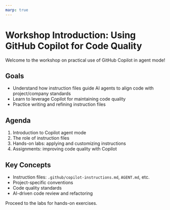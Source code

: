 ```yaml
---
marp: true
---
```


# Workshop Introduction: Using GitHub Copilot for Code Quality

Welcome to the workshop on practical use of GitHub Copilot in agent mode!

## Goals
- Understand how instruction files guide AI agents to align code with project/company standards
- Learn to leverage Copilot for maintaining code quality
- Practice writing and refining instruction files

## Agenda
1. Introduction to Copilot agent mode
2. The role of instruction files
3. Hands-on labs: applying and customizing instructions
4. Assignments: improving code quality with Copilot

## Key Concepts
- Instruction files: `.github/copilot-instructions.md`, `AGENT.md`, etc.
- Project-specific conventions
- Code quality standards
- AI-driven code review and refactoring

Proceed to the labs for hands-on exercises.